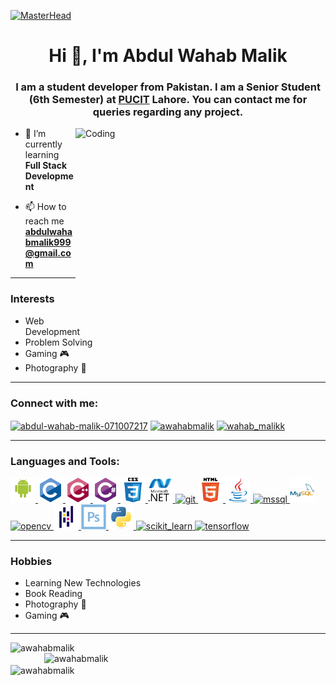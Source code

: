 [![MasterHead](https://images.gog-statics.com/6ef71d04edabece8a1cf42bbca8a6d734e69e0136a9b87a237664c0403cc5e09.jpg)](https://github.com/aWahabMalik)

<h1 align="center">Hi 👋, I'm Abdul Wahab Malik</h1>
<h3 align="center">I am a student developer from Pakistan. I am a Senior Student (6th Semester) at <a href = "https://pucit.edu.pk">PUCIT</a> Lahore. You can contact me for queries regarding any project.</h3>
<img align="right" alt="Coding" height = "300" width="400" src="https://media0.giphy.com/media/MT5UUV1d4CXE2A37Dg/giphy.gif">


- 🌱 I’m currently learning **Full Stack Development**

- 📫 How to reach me **abdulwahabmalik999@gmail.com**


----

<h3>Interests</h3>
<ul>
  <li>Web Development</li>
  <li>Problem Solving</li>
  <li>Gaming 🎮</li>
  <li>Photography 📸</li>
</ul>
  
----

<h3 align="left">Connect with me:</h3>
<p align="left">
<a href="https://linkedin.com/in/abdul-wahab-malik-071007217" target="blank"><img align="center" src="https://raw.githubusercontent.com/rahuldkjain/github-profile-readme-generator/master/src/images/icons/Social/linked-in-alt.svg" alt="abdul-wahab-malik-071007217" height="30" width="40" /></a>
<a href="https://kaggle.com/awahabmalik" target="blank"><img align="center" src="https://raw.githubusercontent.com/rahuldkjain/github-profile-readme-generator/master/src/images/icons/Social/kaggle.svg" alt="awahabmalik" height="30" width="40" /></a>
<a href="https://instagram.com/wahab_malikk" target="blank"><img align="center" src="https://raw.githubusercontent.com/rahuldkjain/github-profile-readme-generator/master/src/images/icons/Social/instagram.svg" alt="wahab_malikk" height="30" width="40" /></a>
</p>

----

<h3 align="left">Languages and Tools:</h3>
<p align="left"> <a href="https://developer.android.com" target="_blank" rel="noreferrer"> <img src="https://raw.githubusercontent.com/devicons/devicon/master/icons/android/android-original-wordmark.svg" alt="android" width="40" height="40"/> </a> <a href="https://www.cprogramming.com/" target="_blank" rel="noreferrer"> <img src="https://raw.githubusercontent.com/devicons/devicon/master/icons/c/c-original.svg" alt="c" width="40" height="40"/> </a> <a href="https://www.w3schools.com/cpp/" target="_blank" rel="noreferrer"> <img src="https://raw.githubusercontent.com/devicons/devicon/master/icons/cplusplus/cplusplus-original.svg" alt="cplusplus" width="40" height="40"/> </a> <a href="https://www.w3schools.com/cs/" target="_blank" rel="noreferrer"> <img src="https://raw.githubusercontent.com/devicons/devicon/master/icons/csharp/csharp-original.svg" alt="csharp" width="40" height="40"/> </a> <a href="https://www.w3schools.com/css/" target="_blank" rel="noreferrer"> <img src="https://raw.githubusercontent.com/devicons/devicon/master/icons/css3/css3-original-wordmark.svg" alt="css3" width="40" height="40"/> </a> <a href="https://dotnet.microsoft.com/" target="_blank" rel="noreferrer"> <img src="https://raw.githubusercontent.com/devicons/devicon/master/icons/dot-net/dot-net-original-wordmark.svg" alt="dotnet" width="40" height="40"/> </a> <a href="https://git-scm.com/" target="_blank" rel="noreferrer"> <img src="https://www.vectorlogo.zone/logos/git-scm/git-scm-icon.svg" alt="git" width="40" height="40"/> </a> <a href="https://www.w3.org/html/" target="_blank" rel="noreferrer"> <img src="https://raw.githubusercontent.com/devicons/devicon/master/icons/html5/html5-original-wordmark.svg" alt="html5" width="40" height="40"/> </a> <a href="https://www.java.com" target="_blank" rel="noreferrer"> <img src="https://raw.githubusercontent.com/devicons/devicon/master/icons/java/java-original.svg" alt="java" width="40" height="40"/> </a> <a href="https://www.microsoft.com/en-us/sql-server" target="_blank" rel="noreferrer"> <img src="https://www.svgrepo.com/show/303229/microsoft-sql-server-logo.svg" alt="mssql" width="40" height="40"/> </a> <a href="https://www.mysql.com/" target="_blank" rel="noreferrer"> <img src="https://raw.githubusercontent.com/devicons/devicon/master/icons/mysql/mysql-original-wordmark.svg" alt="mysql" width="40" height="40"/> </a> <a href="https://opencv.org/" target="_blank" rel="noreferrer"> <img src="https://www.vectorlogo.zone/logos/opencv/opencv-icon.svg" alt="opencv" width="40" height="40"/> </a> <a href="https://pandas.pydata.org/" target="_blank" rel="noreferrer"> <img src="https://raw.githubusercontent.com/devicons/devicon/2ae2a900d2f041da66e950e4d48052658d850630/icons/pandas/pandas-original.svg" alt="pandas" width="40" height="40"/> </a> <a href="https://www.photoshop.com/en" target="_blank" rel="noreferrer"> <img src="https://raw.githubusercontent.com/devicons/devicon/master/icons/photoshop/photoshop-line.svg" alt="photoshop" width="40" height="40"/> </a> <a href="https://www.python.org" target="_blank" rel="noreferrer"> <img src="https://raw.githubusercontent.com/devicons/devicon/master/icons/python/python-original.svg" alt="python" width="40" height="40"/> </a> <a href="https://scikit-learn.org/" target="_blank" rel="noreferrer"> <img src="https://upload.wikimedia.org/wikipedia/commons/0/05/Scikit_learn_logo_small.svg" alt="scikit_learn" width="40" height="40"/> </a> <a href="https://www.tensorflow.org" target="_blank" rel="noreferrer"> <img src="https://www.vectorlogo.zone/logos/tensorflow/tensorflow-icon.svg" alt="tensorflow" width="40" height="40"/> </a> </p>

----


<h3>Hobbies</h3>
<ul>
  <li>Learning New Technologies</li>
  <li>Book Reading </li>
  <li>Photography 📸</li>
  <li>Gaming 🎮</li>
</ul>

----

<p><img align="left" src="https://github-readme-stats.vercel.app/api/top-langs?username=awahabmalik&show_icons=true&locale=en&layout=compact" alt="awahabmalik" width = '380' /></p>

<p>&nbsp;<img align="right" src="https://github-readme-stats.vercel.app/api?username=awahabmalik&show_icons=true&locale=en" alt="awahabmalik" width = "450" /></p>

<p><img align="center" src="https://github-readme-streak-stats.herokuapp.com/?user=awahabmalik&" alt="awahabmalik" /></p>
